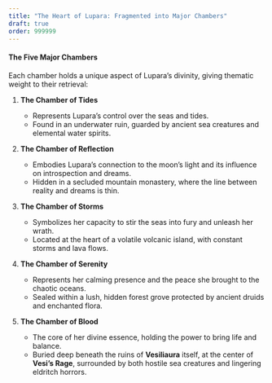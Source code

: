 ```yaml
---
title: "The Heart of Lupara: Fragmented into Major Chambers"
draft: true
order: 999999
---
```

#### **The Five Major Chambers**

Each chamber holds a unique aspect of Lupara’s divinity, giving thematic weight to their retrieval:

1. **The Chamber of Tides**
    
    - Represents Lupara’s control over the seas and tides.
    - Found in an underwater ruin, guarded by ancient sea creatures and elemental water spirits.
      
2. **The Chamber of Reflection**
    
    - Embodies Lupara’s connection to the moon’s light and its influence on introspection and dreams.
    - Hidden in a secluded mountain monastery, where the line between reality and dreams is thin.
      
3. **The Chamber of Storms**
    
    - Symbolizes her capacity to stir the seas into fury and unleash her wrath.
    - Located at the heart of a volatile volcanic island, with constant storms and lava flows.
      
4. **The Chamber of Serenity**
    
    - Represents her calming presence and the peace she brought to the chaotic oceans.
    - Sealed within a lush, hidden forest grove protected by ancient druids and enchanted flora.
      
5. **The Chamber of Blood**
    
    - The core of her divine essence, holding the power to bring life and balance.
    - Buried deep beneath the ruins of **Vesiliaura** itself, at the center of **Vesi’s Rage**, surrounded by both hostile sea creatures and lingering eldritch horrors.
      